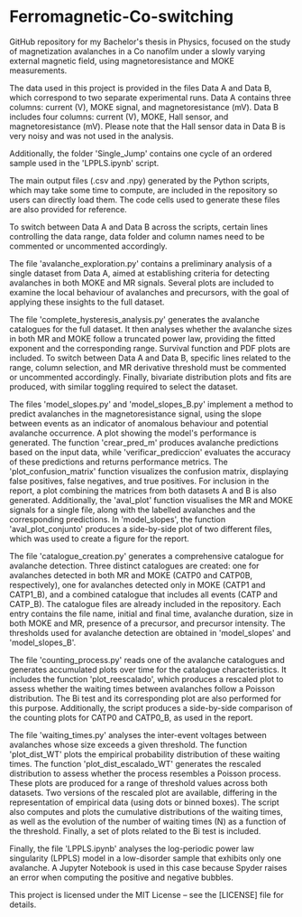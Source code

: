 # Ferromagnetic-Co-switching
GitHub repository for my Bachelor's thesis in Physics, focused on the study of magnetization avalanches in a Co nanofilm under a slowly varying external magnetic field, using magnetoresistance and MOKE measurements.

The data used in this project is provided in the files Data A and Data B, which correspond to two separate experimental runs.
Data A contains three columns: current (V), MOKE signal, and magnetoresistance (mV).
Data B includes four columns: current (V), MOKE, Hall sensor, and magnetoresistance (mV).
Please note that the Hall sensor data in Data B is very noisy and was not used in the analysis.

Additionally, the folder 'Single_Jump' contains one cycle of an ordered sample used in the 'LPPLS.ipynb' script.

The main output files (.csv and .npy) generated by the Python scripts, which may take some time to compute, are included in the repository so users can directly load them. The code cells used to generate these files are also provided for reference.

To switch between Data A and Data B across the scripts, certain lines controlling the data range, data folder and column names need to be commented or uncommented accordingly.

The file 'avalanche_exploration.py' contains a preliminary analysis of a single dataset from Data A, aimed at establishing criteria for detecting avalanches in both MOKE and MR signals. Several plots are included to examine the local behaviour of avalanches and precursors, with the goal of applying these insights to the full dataset.

The file 'complete_hysteresis_analysis.py' generates the avalanche catalogues for the full dataset. It then analyses whether the avalanche sizes in both MR and MOKE follow a truncated power law, providing the fitted exponent and the corresponding range. Survival function and PDF plots are included. To switch between Data A and Data B, specific lines related to the range, column selection, and MR derivative threshold must be commented or uncommented accordingly. Finally, bivariate distribution plots and fits are produced, with similar toggling required to select the dataset.

The files 'model_slopes.py' and 'model_slopes_B.py' implement a method to predict avalanches in the magnetoresistance signal, using the slope between events as an indicator of anomalous behaviour and potential avalanche occurrence. A plot showing the model's performance is generated.
The function 'crear_pred_m' produces avalanche predictions based on the input data, while 'verificar_prediccion' evaluates the accuracy of these predictions and returns performance metrics. The 'plot_confusion_matrix' function visualizes the confusion matrix, displaying false positives, false negatives, and true positives. For inclusion in the report, a plot combining the matrices from both datasets A and B is also generated.
Additionally, the 'aval_plot' function visualises the MR and MOKE signals for a single file, along with the labelled avalanches and the corresponding predictions. In 'model_slopes', the function 'aval_plot_conjunto' produces a side-by-side plot of two different files, which was used to create a figure for the report.

The file 'catalogue_creation.py' generates a comprehensive catalogue for avalanche detection. Three distinct catalogues are created: one for avalanches detected in both MR and MOKE (CATP0 and CATP0B, respectively), one for avalanches detected only in MOKE (CATP1 and CATP1_B), and a combined catalogue that includes all events (CATP and CATP_B).
The catalogue files are already included in the repository. Each entry contains the file name, initial and final time, avalanche duration, size in both MOKE and MR, presence of a precursor, and precursor intensity. The thresholds used for avalanche detection are obtained in 'model_slopes' and 'model_slopes_B'.

The file 'counting_process.py' reads one of the avalanche catalogues and generates accumulated plots over time for the catalogue characteristics. It includes the function 'plot_reescalado', which produces a rescaled plot to assess whether the waiting times between avalanches follow a Poisson distribution. The Bi test and its corresponding plot are also performed for this purpose. Additionally, the script produces a side-by-side comparison of the counting plots for CATP0 and CATP0_B, as used in the report.

The file 'waiting_times.py' analyses the inter-event voltages between avalanches whose size exceeds a given threshold. The function 'plot_dist_WT' plots the empirical probability distribution of these waiting times. The function 'plot_dist_escalado_WT' generates the rescaled distribution to assess whether the process resembles a Poisson process. These plots are produced for a range of threshold values across both datasets. Two versions of the rescaled plot are available, differing in the representation of empirical data (using dots or binned boxes). The script also computes and plots the cumulative distributions of the waiting times, as well as the evolution of the number of waiting times (N) as a function of the threshold. Finally, a set of plots related to the Bi test is included.

Finally, the file 'LPPLS.ipynb' analyses the log-periodic power law singularity (LPPLS) model in a low-disorder sample that exhibits only one avalanche. A Jupyter Notebook is used in this case because Spyder raises an error when computing the positive and negative bubbles.

This project is licensed under the MIT License – see the [LICENSE] file for details.
